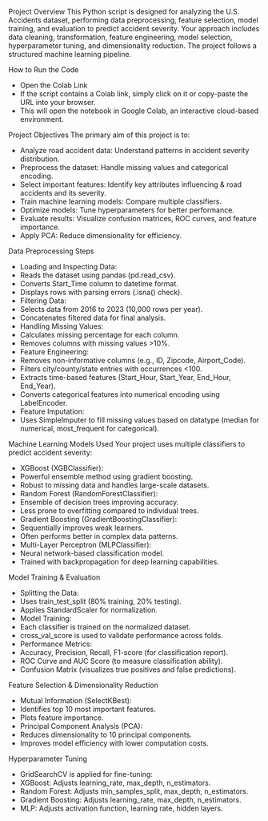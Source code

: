 Project Overview
This Python script is designed for analyzing the U.S. Accidents dataset, performing data preprocessing, feature selection, model training, and evaluation to predict accident severity. Your approach includes data cleaning, transformation, feature engineering, model selection, hyperparameter tuning, and dimensionality reduction. The project follows a structured machine learning pipeline.

How to Run the Code
- Open the Colab Link
- If the script contains a Colab link, simply click on it or copy-paste the URL into your browser.
- This will open the notebook in Google Colab, an interactive cloud-based environment.

Project Objectives
The primary aim of this project is to:
- Analyze road accident data: Understand patterns in accident severity distribution.
- Preprocess the dataset: Handle missing values and categorical encoding.
- Select important features: Identify key attributes influencing & road accidents and its severity.
- Train machine learning models: Compare multiple classifiers.
- Optimize models: Tune hyperparameters for better performance.
- Evaluate results: Visualize confusion matrices, ROC curves, and feature importance.
- Apply PCA: Reduce dimensionality for efficiency.

Data Preprocessing Steps
- Loading and Inspecting Data:
- Reads the dataset using pandas (pd.read_csv).
- Converts Start_Time column to datetime format.
- Displays rows with parsing errors (.isna() check).
- Filtering Data:
- Selects data from 2016 to 2023 (10,000 rows per year).
- Concatenates filtered data for final analysis.
- Handling Missing Values:
- Calculates missing percentage for each column.
- Removes columns with missing values >10%.
- Feature Engineering:
- Removes non-informative columns (e.g., ID, Zipcode, Airport_Code).
- Filters city/county/state entries with occurrences <100.
- Extracts time-based features (Start_Hour, Start_Year, End_Hour, End_Year).
- Converts categorical features into numerical encoding using LabelEncoder.
- Feature Imputation:
- Uses SimpleImputer to fill missing values based on datatype (median for numerical, most_frequent for categorical).

Machine Learning Models Used
Your project uses multiple classifiers to predict accident severity:
- XGBoost (XGBClassifier):
- Powerful ensemble method using gradient boosting.
- Robust to missing data and handles large-scale datasets.
- Random Forest (RandomForestClassifier):
- Ensemble of decision trees improving accuracy.
- Less prone to overfitting compared to individual trees.
- Gradient Boosting (GradientBoostingClassifier):
- Sequentially improves weak learners.
- Often performs better in complex data patterns.
- Multi-Layer Perceptron (MLPClassifier):
- Neural network-based classification model.
- Trained with backpropagation for deep learning capabilities.

Model Training & Evaluation
- Splitting the Data:
- Uses train_test_split (80% training, 20% testing).
- Applies StandardScaler for normalization.
- Model Training:
- Each classifier is trained on the normalized dataset.
- cross_val_score is used to validate performance across folds.
- Performance Metrics:
- Accuracy, Precision, Recall, F1-score (for classification report).
- ROC Curve and AUC Score (to measure classification ability).
- Confusion Matrix (visualizes true positives and false predictions).

Feature Selection & Dimensionality Reduction
- Mutual Information (SelectKBest):
- Identifies top 10 most important features.
- Plots feature importance.
- Principal Component Analysis (PCA):
- Reduces dimensionality to 10 principal components.
- Improves model efficiency with lower computation costs.

Hyperparameter Tuning
- GridSearchCV is applied for fine-tuning:
- XGBoost: Adjusts learning_rate, max_depth, n_estimators.
- Random Forest: Adjusts min_samples_split, max_depth, n_estimators.
- Gradient Boosting: Adjusts learning_rate, max_depth, n_estimators.
- MLP: Adjusts activation function, learning rate, hidden layers.
